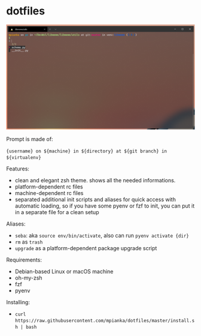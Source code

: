 dotfiles
====

![screenshot](https://github.com/mpianka/dotfiles/blob/master/screenshot.png?raw=true)

Prompt is made of:

`{username} on ${machine} in ${directory} at ${git branch} in ${virtualenv}`

Features:
* clean and elegant zsh theme. shows all the needed informations.
* platform-dependent rc files
* machine-dependent rc files
* separated additional init scripts and aliases for quick access with automatic loading, so if you have some pyenv or fzf to init, you can put it in a separate file for a clean setup

Aliases:
* `seba`: aka `source env/bin/activate`, also can run `pyenv activate {dir}`
* `rm` as `trash`
* `upgrade` as a platform-dependent package upgrade script

Requirements:
* Debian-based Linux or macOS machine
* oh-my-zsh
* fzf
* pyenv

Installing:
* `curl https://raw.githubusercontent.com/mpianka/dotfiles/master/install.sh | bash`